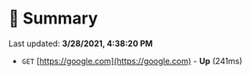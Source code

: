 # 📖 Summary
Last updated: **3/28/2021, 4:38:20 PM**

- `GET` [https://google.com](https://google.com) - **Up** (241ms)
